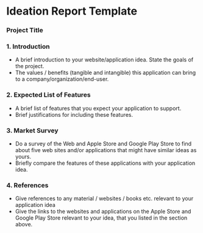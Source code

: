 # Ideation Report Template

### Project Title

### 1. Introduction

- A brief introduction to your website/application idea. State the goals of the project.
- The values / benefits (tangible and intangible) this application can bring to a company/organization/end-user.

### 2. Expected List of Features

- A brief list of features that you expect your application to support.
- Brief justifications for including these features.

### 3. Market Survey

- Do a survey of the Web and Apple Store and Google Play Store to find about five web sites and/or applications that might have similar ideas as yours.
- Briefly compare the features of these applications with your application idea.

### 4. References

- Give references to any material / websites / books etc. relevant to your application idea
- Give the links to the websites and applications on the Apple Store and Google Play Store relevant to your idea, that you listed in the section above.